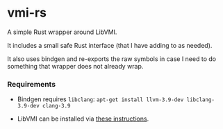 # vmi-rs

A simple Rust wrapper around LibVMI.

It includes a small safe Rust interface (that I have adding to as needed).

It also uses bindgen and re-exports the raw symbols in case I need to do something that wrapper does not already wrap.

### Requirements

- Bindgen requires `libclang`: `apt-get install llvm-3.9-dev libclang-3.9-dev clang-3.9`

- LibVMI can be installed via [these instructions](http://libvmi.com/docs/gcode-install.html).
